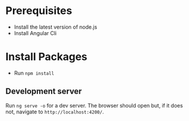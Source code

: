 # Prerequisites

- Install the latest version of node.js
- Install Angular Cli

# Install Packages

- Run `npm install`

## Development server

Run `ng serve -o` for a dev server. The browser should open but, if it does not, navigate to `http://localhost:4200/`.